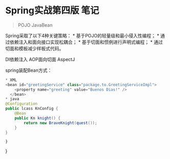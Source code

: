 # Spring实战第四版 笔记
> POJO JavaBean

Spring采取了以下4种关键策略：
	* 基于POJO的轻量级和最小侵入性编程；
	* 通过依赖注入和面向接口实现松耦合；
	* 基于切面和惯例进行声明式编程；
	* 通过切面和模板减少样板式代码。

DI依赖注入 
AOP面向切面 AspectJ

spring装配Bean方式：
```java
* XML
<bean id="greetingService" class="package.to.GreetingServiceImpl">
    <property name="greeting" value="Buenos Dias!" />
  </bean>
* java
@Configuration
public lcass KnConfig {
	@Bean 
	public Kn knight() {
		return new BraveKnight(quest());
	}
}
 ```
	}
}
